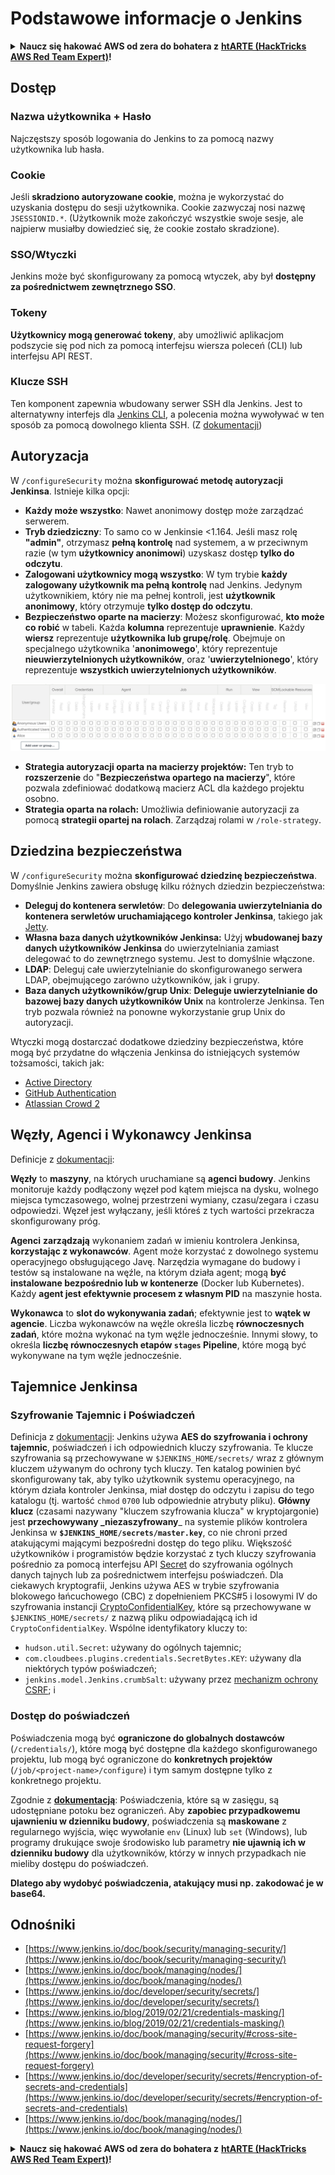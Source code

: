 # Podstawowe informacje o Jenkins

<details>

<summary><strong>Naucz się hakować AWS od zera do bohatera z</strong> <a href="https://training.hacktricks.xyz/courses/arte"><strong>htARTE (HackTricks AWS Red Team Expert)</strong></a><strong>!</strong></summary>

Inne sposoby wsparcia HackTricks:

* Jeśli chcesz zobaczyć swoją **firmę reklamowaną w HackTricks** lub **pobrać HackTricks w formacie PDF**, sprawdź [**PLANY SUBSKRYPCYJNE**](https://github.com/sponsors/carlospolop)!
* Zdobądź [**oficjalne gadżety PEASS & HackTricks**](https://peass.creator-spring.com)
* Odkryj [**Rodzinę PEASS**](https://opensea.io/collection/the-peass-family), naszą kolekcję ekskluzywnych [**NFT**](https://opensea.io/collection/the-peass-family)
* **Dołącz do** 💬 [**grupy Discord**](https://discord.gg/hRep4RUj7f) lub [**grupy telegramowej**](https://t.me/peass) lub **śledź** nas na **Twitterze** 🐦 [**@hacktricks\_live**](https://twitter.com/hacktricks\_live)**.**
* **Podziel się swoimi sztuczkami hakerskimi, przesyłając PR-y do** [**HackTricks**](https://github.com/carlospolop/hacktricks) i [**HackTricks Cloud**](https://github.com/carlospolop/hacktricks-cloud) github repos.

</details>

## Dostęp

### Nazwa użytkownika + Hasło

Najczęstszy sposób logowania do Jenkins to za pomocą nazwy użytkownika lub hasła.

### Cookie

Jeśli **skradziono autoryzowane cookie**, można je wykorzystać do uzyskania dostępu do sesji użytkownika. Cookie zazwyczaj nosi nazwę `JSESSIONID.*`. (Użytkownik może zakończyć wszystkie swoje sesje, ale najpierw musiałby dowiedzieć się, że cookie zostało skradzione).

### SSO/Wtyczki

Jenkins może być skonfigurowany za pomocą wtyczek, aby był **dostępny za pośrednictwem zewnętrznego SSO**.

### Tokeny

**Użytkownicy mogą generować tokeny**, aby umożliwić aplikacjom podszycie się pod nich za pomocą interfejsu wiersza poleceń (CLI) lub interfejsu API REST.

### Klucze SSH

Ten komponent zapewnia wbudowany serwer SSH dla Jenkins. Jest to alternatywny interfejs dla [Jenkins CLI](https://www.jenkins.io/doc/book/managing/cli/), a polecenia można wywoływać w ten sposób za pomocą dowolnego klienta SSH. (Z [dokumentacji](https://plugins.jenkins.io/sshd/))

## Autoryzacja

W `/configureSecurity` można **skonfigurować metodę autoryzacji Jenkinsa**. Istnieje kilka opcji:

* **Każdy może wszystko**: Nawet anonimowy dostęp może zarządzać serwerem.
* **Tryb dziedziczny**: To samo co w Jenkinsie <1.164. Jeśli masz rolę **"admin"**, otrzymasz **pełną kontrolę** nad systemem, a w przeciwnym razie (w tym **użytkownicy anonimowi**) uzyskasz dostęp **tylko do odczytu**.
* **Zalogowani użytkownicy mogą wszystko**: W tym trybie **każdy zalogowany użytkownik ma pełną kontrolę** nad Jenkins. Jedynym użytkownikiem, który nie ma pełnej kontroli, jest **użytkownik anonimowy**, który otrzymuje **tylko dostęp do odczytu**.
* **Bezpieczeństwo oparte na macierzy**: Możesz skonfigurować, **kto może co robić** w tabeli. Każda **kolumna** reprezentuje **uprawnienie**. Każdy **wiersz** reprezentuje **użytkownika lub grupę/rolę**. Obejmuje on specjalnego użytkownika '**anonimowego**', który reprezentuje **nieuwierzytelnionych użytkowników**, oraz '**uwierzytelnionego**', który reprezentuje **wszystkich uwierzytelnionych użytkowników**.

![](<../../.gitbook/assets/image (149).png>)

* **Strategia autoryzacji oparta na macierzy projektów:** Ten tryb to **rozszerzenie** do "**Bezpieczeństwa opartego na macierzy**", które pozwala zdefiniować dodatkową macierz ACL dla każdego projektu osobno.
* **Strategia oparta na rolach:** Umożliwia definiowanie autoryzacji za pomocą **strategii opartej na rolach**. Zarządzaj rolami w `/role-strategy`.

## **Dziedzina bezpieczeństwa**

W `/configureSecurity` można **skonfigurować dziedzinę bezpieczeństwa**. Domyślnie Jenkins zawiera obsługę kilku różnych dziedzin bezpieczeństwa:

* **Deleguj do kontenera serwletów**: Do **delegowania uwierzytelniania do kontenera serwletów uruchamiającego kontroler Jenkinsa**, takiego jak [Jetty](https://www.eclipse.org/jetty/).
* **Własna baza danych użytkowników Jenkinsa:** Użyj **wbudowanej bazy danych użytkowników Jenkinsa** do uwierzytelniania zamiast delegować to do zewnętrznego systemu. Jest to domyślnie włączone.
* **LDAP**: Deleguj całe uwierzytelnianie do skonfigurowanego serwera LDAP, obejmującego zarówno użytkowników, jak i grupy.
* **Baza danych użytkowników/grup Unix**: **Deleguje uwierzytelnianie do bazowej bazy danych użytkowników Unix** na kontrolerze Jenkinsa. Ten tryb pozwala również na ponowne wykorzystanie grup Unix do autoryzacji.

Wtyczki mogą dostarczać dodatkowe dziedziny bezpieczeństwa, które mogą być przydatne do włączenia Jenkinsa do istniejących systemów tożsamości, takich jak:

* [Active Directory](https://plugins.jenkins.io/active-directory)
* [GitHub Authentication](https://plugins.jenkins.io/github-oauth)
* [Atlassian Crowd 2](https://plugins.jenkins.io/crowd2)

## Węzły, Agenci i Wykonawcy Jenkinsa

Definicje z [dokumentacji](https://www.jenkins.io/doc/book/managing/nodes/):

**Węzły** to **maszyny**, na których uruchamiane są **agenci budowy**. Jenkins monitoruje każdy podłączony węzeł pod kątem miejsca na dysku, wolnego miejsca tymczasowego, wolnej przestrzeni wymiany, czasu/zegara i czasu odpowiedzi. Węzeł jest wyłączany, jeśli któreś z tych wartości przekracza skonfigurowany próg.

**Agenci** **zarządzają** wykonaniem zadań w imieniu kontrolera Jenkinsa, **korzystając z wykonawców**. Agent może korzystać z dowolnego systemu operacyjnego obsługującego Javę. Narzędzia wymagane do budowy i testów są instalowane na węźle, na którym działa agent; mogą **być instalowane bezpośrednio lub w kontenerze** (Docker lub Kubernetes). Każdy **agent jest efektywnie procesem z własnym PID** na maszynie hosta.

**Wykonawca** to **slot do wykonywania zadań**; efektywnie jest to **wątek w agencie**. Liczba wykonawców na węźle określa liczbę **równoczesnych zadań**, które można wykonać na tym węźle jednocześnie. Innymi słowy, to określa **liczbę równoczesnych etapów `stages` Pipeline**, które mogą być wykonywane na tym węźle jednocześnie.

## Tajemnice Jenkinsa

### Szyfrowanie Tajemnic i Poświadczeń

Definicja z [dokumentacji](https://www.jenkins.io/doc/developer/security/secrets/#encryption-of-secrets-and-credentials): Jenkins używa **AES do szyfrowania i ochrony tajemnic**, poświadczeń i ich odpowiednich kluczy szyfrowania. Te klucze szyfrowania są przechowywane w `$JENKINS_HOME/secrets/` wraz z głównym kluczem używanym do ochrony tych kluczy. Ten katalog powinien być skonfigurowany tak, aby tylko użytkownik systemu operacyjnego, na którym działa kontroler Jenkinsa, miał dostęp do odczytu i zapisu do tego katalogu (tj. wartość `chmod` `0700` lub odpowiednie atrybuty pliku). **Główny klucz** (czasami nazywany "kluczem szyfrowania klucza" w kryptojargonie) jest **przechowywany \_niezaszyfrowany**\_ na systemie plików kontrolera Jenkinsa w **`$JENKINS_HOME/secrets/master.key`**, co nie chroni przed atakującymi mającymi bezpośredni dostęp do tego pliku. Większość użytkowników i programistów będzie korzystać z tych kluczy szyfrowania pośrednio za pomocą interfejsu API [Secret](https://javadoc.jenkins.io/byShortName/Secret) do szyfrowania ogólnych danych tajnych lub za pośrednictwem interfejsu poświadczeń. Dla ciekawych kryptografii, Jenkins używa AES w trybie szyfrowania blokowego łańcuchowego (CBC) z dopełnieniem PKCS#5 i losowymi IV do szyfrowania instancji [CryptoConfidentialKey](https://javadoc.jenkins.io/byShortName/CryptoConfidentialKey), które są przechowywane w `$JENKINS_HOME/secrets/` z nazwą pliku odpowiadającą ich id `CryptoConfidentialKey`. Wspólne identyfikatory kluczy to:

* `hudson.util.Secret`: używany do ogólnych tajemnic;
* `com.cloudbees.plugins.credentials.SecretBytes.KEY`: używany dla niektórych typów poświadczeń;
* `jenkins.model.Jenkins.crumbSalt`: używany przez [mechanizm ochrony CSRF](https://www.jenkins.io/doc/book/managing/security/#cross-site-request-forgery); i
### Dostęp do poświadczeń

Poświadczenia mogą być **ograniczone do globalnych dostawców** (`/credentials/`), które mogą być dostępne dla każdego skonfigurowanego projektu, lub mogą być ograniczone do **konkretnych projektów** (`/job/<project-name>/configure`) i tym samym dostępne tylko z konkretnego projektu.

Zgodnie z [**dokumentacją**](https://www.jenkins.io/blog/2019/02/21/credentials-masking/): Poświadczenia, które są w zasięgu, są udostępniane potoku bez ograniczeń. Aby **zapobiec przypadkowemu ujawnieniu w dzienniku budowy**, poświadczenia są **maskowane** z regularnego wyjścia, więc wywołanie `env` (Linux) lub `set` (Windows), lub programy drukujące swoje środowisko lub parametry **nie ujawnią ich w dzienniku budowy** dla użytkowników, którzy w innych przypadkach nie mieliby dostępu do poświadczeń.

**Dlatego aby wydobyć poświadczenia, atakujący musi np. zakodować je w base64.**

## Odnośniki

* [https://www.jenkins.io/doc/book/security/managing-security/](https://www.jenkins.io/doc/book/security/managing-security/)
* [https://www.jenkins.io/doc/book/managing/nodes/](https://www.jenkins.io/doc/book/managing/nodes/)
* [https://www.jenkins.io/doc/developer/security/secrets/](https://www.jenkins.io/doc/developer/security/secrets/)
* [https://www.jenkins.io/blog/2019/02/21/credentials-masking/](https://www.jenkins.io/blog/2019/02/21/credentials-masking/)
* [https://www.jenkins.io/doc/book/managing/security/#cross-site-request-forgery](https://www.jenkins.io/doc/book/managing/security/#cross-site-request-forgery)
* [https://www.jenkins.io/doc/developer/security/secrets/#encryption-of-secrets-and-credentials](https://www.jenkins.io/doc/developer/security/secrets/#encryption-of-secrets-and-credentials)
* [https://www.jenkins.io/doc/book/managing/nodes/](https://www.jenkins.io/doc/book/managing/nodes/)

<details>

<summary><strong>Naucz się hakować AWS od zera do bohatera z</strong> <a href="https://training.hacktricks.xyz/courses/arte"><strong>htARTE (HackTricks AWS Red Team Expert)</strong></a><strong>!</strong></summary>

Inne sposoby wsparcia HackTricks:

* Jeśli chcesz zobaczyć swoją **firmę reklamowaną w HackTricks** lub **pobrać HackTricks w formacie PDF**, sprawdź [**PLANY SUBSKRYPCYJNE**](https://github.com/sponsors/carlospolop)!
* Zdobądź [**oficjalne gadżety PEASS & HackTricks**](https://peass.creator-spring.com)
* Odkryj [**Rodzinę PEASS**](https://opensea.io/collection/the-peass-family), naszą kolekcję ekskluzywnych [**NFT**](https://opensea.io/collection/the-peass-family)
* **Dołącz do** 💬 [**grupy Discord**](https://discord.gg/hRep4RUj7f) lub [**grupy telegramowej**](https://t.me/peass) lub **śledź** nas na **Twitterze** 🐦 [**@hacktricks\_live**](https://twitter.com/hacktricks\_live)**.**
* **Podziel się swoimi sztuczkami hakerskimi, przesyłając PR-y do** [**HackTricks**](https://github.com/carlospolop/hacktricks) i [**HackTricks Cloud**](https://github.com/carlospolop/hacktricks-cloud) github repos.

</details>
